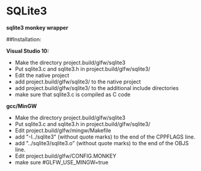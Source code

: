 SQLite3
=======

**sqlite3 monkey wrapper**

##Installation:

**Visual Studio 10:**

*  Make the directory project.build/glfw/sqlite3
*  Put sqlite3.c and sqlite3.h in project.build/glfw/sqlite3/
*  Edit the native project
  * add project.build/glfw/sqlite3/ to the native project
  * add project.build/glfw/sqlite3/ to the additional include directories
  * make sure that sqlite3.c is compiled as C code


**gcc/MinGW**

*  Make the directory project.build/glfw/sqlite3
*  Put sqlite3.c and sqlite3.h in project.build/glfw/sqlite3/
*  Edit project.build/glfw/mingw/Makefile
  *  add "-I../sqlite3" (without quote marks) to the end of the CPPFLAGS line.
  *  add "../sqlite3/sqlite3.o" (without quote marks) to the end of the OBJS line.
*  Edit project.build/glfw/CONFIG.MONKEY
  * make sure #GLFW_USE_MINGW=true
